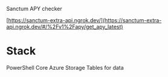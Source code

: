 Sanctum APY checker

[https://sanctum-extra-api.ngrok.dev/](https://sanctum-extra-api.ngrok.dev/#/%2Fv1%2Fapy/get_apy_latest)

# Stack
PowerShell Core
Azure Storage Tables for data
